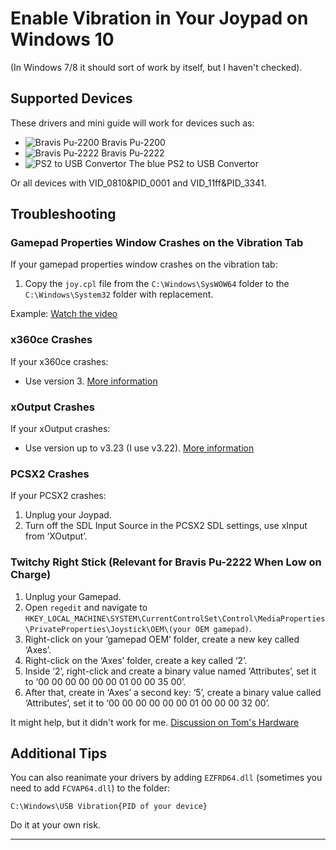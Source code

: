 # Enable Vibration in Your Joypad on Windows 10

(In Windows 7/8 it should sort of work by itself, but I haven't checked).

## Supported Devices

These drivers and mini guide will work for devices such as:

- ![Bravis Pu-2200](https://github.com/Cinill/My-gamepad-drivers-collection/assets/72980216/5f2791f9-ca25-4f50-8af5-cab8cd117619) Bravis Pu-2200
- ![Bravis Pu-2222](https://github.com/Cinill/My-gamepad-drivers-collection/assets/72980216/ef60a557-1f4c-41f2-916c-ad2de7959ff1) Bravis Pu-2222
- ![PS2 to USB Convertor](https://github.com/Cinill/My-gamepad-drivers-collection/assets/72980216/e5588ecf-fbcb-4687-9252-621667088e3f) The blue PS2 to USB Convertor

Or all devices with VID_0810&PID_0001 and VID_11ff&PID_3341.

## Troubleshooting

### Gamepad Properties Window Crashes on the Vibration Tab

If your gamepad properties window crashes on the vibration tab:

1. Copy the `joy.cpl` file from the `C:\Windows\SysWOW64` folder to the `C:\Windows\System32` folder with replacement.

Example: [Watch the video](https://www.youtube.com/watch?v=Un8nRb6pDBc)

### x360ce Crashes

If your x360ce crashes:

- Use version 3. [More information](https://github.com/x360ce/x360ce/discussions/1324)

### xOutput Crashes

If your xOutput crashes:

- Use version up to v3.23 (I use v3.22). [More information](https://github.com/csutorasa/XOutput/issues/216)

### PCSX2 Crashes

If your PCSX2 crashes:

1. Unplug your Joypad.
2. Turn off the SDL Input Source in the PCSX2 SDL settings, use xInput from ‘XOutput’.

### Twitchy Right Stick (Relevant for Bravis Pu-2222 When Low on Charge)

1. Unplug your Gamepad.
2. Open `regedit` and navigate to `HKEY_LOCAL_MACHINE\SYSTEM\CurrentControlSet\Control\MediaProperties\PrivateProperties\Joystick\OEM\(your OEM gamepad)`.
3. Right-click on your ‘gamepad OEM’ folder, create a new key called ‘Axes’.
4. Right-click on the ‘Axes’ folder, create a key called ‘2’.
5. Inside ‘2’, right-click and create a binary value named ‘Attributes’, set it to ‘00 00 00 00 00 00 01 00 00 35 00’.
6. After that, create in ‘Axes’ a second key: ‘5’, create a binary value called ‘Attributes’, set it to ‘00 00 00 00 00 00 01 00 00 00 32 00’.

It might help, but it didn't work for me. [Discussion on Tom's Hardware](https://forums.tomshardware.com/threads/right-analog-stick-problem.98492/post-9929592)

## Additional Tips

You can also reanimate your drivers by adding `EZFRD64.dll` (sometimes you need to add `FCVAP64.dll`) to the folder:

`C:\Windows\USB Vibration{PID of your device}`

Do it at your own risk.

---

